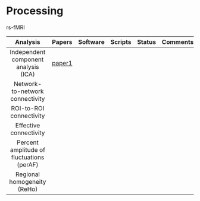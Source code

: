 # Processing

rs-fMRI

|                  Analysis                 | Papers | Software | Scripts | Status | Comments |
|:-----------------------------------------:|:------:|:--------:|:-------:|:------:|----------|
|      Independent component analysis (ICA) | [paper1](https://fsl.fmrib.ox.ac.uk/fsl/fslwiki/DualRegression?action=AttachFile&do=get&target=CB09.pdf)       |          |         |        |          |
|           Network-to-network connectivity |        |          |         |        |          |
|                   ROI-to-ROI connectivity |        |          |         |        |          |
|                    Effective connectivity |        |          |         |        |          |
| Percent amplitude of fluctuations (perAF) |        |          |         |        |          |
|               Regional homogeneity (ReHo) |        |          |         |        |          |
